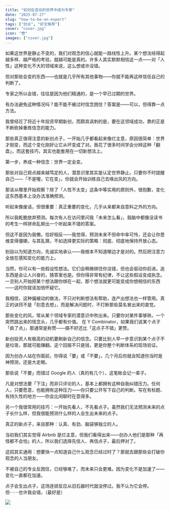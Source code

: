 ```yaml
---
title: "如何在变动的世界中成为专家"
date: "2025-07-27"
slug: "how-to-be-an-expert"
tags: ["创业", "好文推荐"]
cover: "cover.jpg"
icon: "😎"
images: ["cover.jpg"]
---
```

如果这世界是静止不变的，我们对观念的信心就能一路线性上升。某个想法经得起越多样、越严格的考验，就越可能是真的。许多人其实默默相信这一点——对「人性」这种变化不大的领域来说，这么想或许没错。



但对那些会变的东西——也就是几乎所有其他事物——你就不能再这样信任自己的判断了。



专家之所以会错，往往是因为他们精通的，是一个早已过期的世界。



有办法避免这种情况吗？能不能不被过时信念困住？答案是——可以，但得靠一点方法。



我曾经花了将近十年投资早期新创，而颇具讽刺的是，要在这领域成功，靠的正是不断砍掉重练信念的能力。



那些真正值得注意的新创点子，一开始几乎都看起来像烂主意，原因很简单：世界才刚变，而这个变化刚好让它从坏变成了对。我花了很多时间学会分辨这种「翻盘」，而这套技巧，其实也能套用在一切新想法上。



第一步，养成一种信念：世界一定会变。



那些对自己观点越来越笃定的人，潜意识里其实是认定世界静止。只要你不时提醒自己——「不是喔，它在变」，你就会开始训练自己去嗅出风的方向。



那该从哪里开始观察？除了「人性不太变」这条中等实用的原则外，很抱歉，变化这东西基本上没办法准确预测。



听起来像废话，但很重要：真正重要的变化，几乎从来都来自意料之外的方向。



所以我乾脆放弃预测。每次有人在访问里问我「未来怎么看」，我脑中都像没读书的考生一样拼命乱掰出一个听起来不错的答案。



但这不是因为我懒。恰好相反——我觉得，预测未来不但命中率可怜，还会让你思维变得僵硬。与其乱猜，不如选择更实际的策略：彻底、彻底地保持开放心态。



别自以为知道方向，先诚实地承认——我根本不知道哪边才是对的。然后把注意力全放在感知变化的能力上。



当然，你可以有一些假设性想法。它们会稍微绑住你没错，但也会驱动你前进。追东西是会让人兴奋的，猜答案也是。但你得非常有纪律，不让这些假设变成执念。
一旦别人开始把某个想法跟你绑在一起，那个想法就更可能变成你想相信的东西——这时你就该加倍怀疑它。



我相信，这种偏被动的做法，不只对判断想法有帮助，连产出想法也一样管用。真正的诀窍不是「刻意去想」，而是解决问题时，不打断那些莫名冒出来的直觉。



那些变化的风，常从某个领域专家的潜意识中吹出来。只要你对某件事够熟，一个突然跳出来的怪念头，几乎都有价值。
在 Y Combinator，如果我们说某个点子「疯了点」，那通常是称赞——搞不好还比「这点子不错」更赞。



新创投资人有极高的动机要刷新自己的信念。只要比别人早一步意识到某个点子不是垃圾，那就可能赚翻。这个回报不只是钱，更是你整个判断体系的现场验证。



因为创办人站在你面前，你得说「要」或「不要」，几个月后你就会知道你当时是神预测，还是大走眼。



那些说「不要」而错过 Google 的人（真的有几个），这笔帐会记一辈子。



凡是对想法要「下注」而非只评论的人，基本上都拥有这种自我纠错压力。任何人，只要愿意，也能拥有这种压力——你只要公开写下自己的判断。写在有标题、有持久性的地方——你会比闲聊时在意得多。



另一个我很常用的技巧：一开始先看人，不先看点子。虽然我们无法预测未来的点子长什么样，但我很能预测什么样的人会生出未来的点子。



真正的新点子，来自那种：认真、有劲、脑袋够独立的人。



当初我们其实觉得 Airbnb 是烂主意，但我们看得出来——创办人他们是那种「再怪都不会怕」的人，所以我们选择先信人、再信点子，最后押对了。



这招其实通用：想要快一点知道自己什么观念已经过时了？那就去跟那些会打破你观念的人当朋友。



不被自己的专业反困住，已经够难了，而未来只会更难。因为变化不是加速了——变化一直都在加速。



点子会生出点子，这场连锁反应从旧石器时代就没停过。我不认为它会停。
但⋯⋯也许我会错。（最好是）




![](https://prod-files-secure.s3.us-west-2.amazonaws.com/112d0858-5090-4d34-a606-b75eb8d65fd2/46476355-9cf3-4e99-9b7a-3531bc426380/1000202064.png?X-Amz-Algorithm=AWS4-HMAC-SHA256&X-Amz-Content-Sha256=UNSIGNED-PAYLOAD&X-Amz-Credential=ASIAZI2LB466T2SW3I74%2F20250928%2Fus-west-2%2Fs3%2Faws4_request&X-Amz-Date=20250928T170954Z&X-Amz-Expires=3600&X-Amz-Security-Token=IQoJb3JpZ2luX2VjEDYaCXVzLXdlc3QtMiJGMEQCIA2%2BKjxb1URasWbF4O4ZKVjM2%2Fvna7ako2Jzqs2OfnjIAiAaK4AWGERGQ4GtqdRahqtqvB5OHF5QNMVtLCbI9kqIXiqIBAi%2F%2F%2F%2F%2F%2F%2F%2F%2F%2F%2F8BEAAaDDYzNzQyMzE4MzgwNSIMMPwJUxmrFZf5wQxRKtwDopsaXNg5x%2By1vq85Gx9DANBRwSMaqFJQLKJ5ac4r%2BSjCj6ZSLtFbVoU5ge%2FLq2oLX%2B3mOLSMQgsEmsvHQb0xqme0cALBYidnTUTgmTYqWigUNwYpLxQ0jhE8Tf36%2FOhP0FGP7m1PYDVHGSLNaaEbTdvd%2BuuruOpsyeYQ9JdYgt918ibhSMtb6QorkY%2Bx6aAGJv43p5ukuTgajsk6yUlwTlOIckRcmTBsMm2hz5l0NN1%2F6JWGrej1vwwRfc4YlIncEizFqUwq%2BtTCZw4cUwitkvyJHiJOdAdES6UTvrzeidzdR%2FgdNLyVoSZla7sQArbjz7eub5IcD08htEbfpgRiUoCpTNnk1%2F2vUkupej9LTGu%2BjMRw9AvCZMm4vZbG2FLBFwdw6bkcBXNV9kOUlwWN%2BzunS%2BL9NHb6DhOr9FHrqmhUCN2dRBkIfTqnSI%2F2fi8HnLmCLn0%2F4qRDJawXRW%2FXuiHurVkcJKfmnwrteh5HqxIlez6eWmC1Z6oUE64dI8RTXGT7m5OjFosncBt86ATBUkh4KDf0exw9BnDmP16ROjs2q2A4r7XuBmzeyRB9hXtPkQUOvBYQlE%2BcYlNAgZAv0PTbS5D9Naua3HOyTs4MSKHmL%2BjZK5VgD4ygQQgwl%2FDkxgY6pgEZP3p4V6i6u425KBSybrCBOZAnmP3ND4FdI5flQGMPjctbHniep0ecG3gMOaTbQNqRIAZwjBlxa%2BLjnWveNgYylvpjTw3VGD1tpK89g3grPImkDb2WuKIDCtdEcl%2F0h9VzzWWfRD6euW3HrIT8j5EPWdnbuvp1wSB6w0RyLGwUGdLcO2344Vfu1Gn%2BwOtXVfo4Vo1OO8LTfvYbC3%2B1qaEhFW0Ozqrz&X-Amz-Signature=21e3917460878f9619d9ff4ab2e76e11f88550a4b621f04931336fc8345abd46&X-Amz-SignedHeaders=host&x-amz-checksum-mode=ENABLED&x-id=GetObject)

